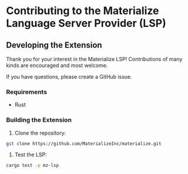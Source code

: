 # Contributing to the Materialize Language Server Provider (LSP)

## Developing the Extension

Thank you for your interest in the Materialize LSP! Contributions of many kinds are encouraged and most welcome.

If you have questions, please create a GitHub issue.

### Requirements
* Rust

### Building the Extension

1. Clone the repository:
```bash
git clone https://github.com/MaterializeInc/materialize.git
```
1. Test the LSP:
```bash
cargo test -p mz-lsp
```
